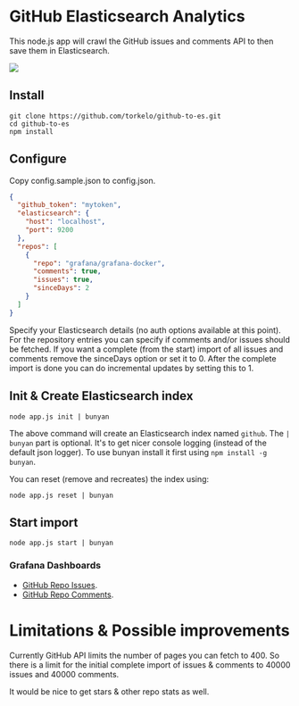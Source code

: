 # GitHub Elasticsearch Analytics

This node.js app will crawl the GitHub issues and comments API to then save them in Elasticsearch. 

![](https://github.com/torkelo/github-to-es/blob/master/img/issue_trends.png)

## Install

```
git clone https://github.com/torkelo/github-to-es.git
cd github-to-es
npm install
```

## Configure

Copy config.sample.json to config.json.

```json
{
  "github_token": "mytoken",
  "elasticsearch": {
    "host": "localhost",
    "port": 9200
  },
  "repos": [
    {
      "repo": "grafana/grafana-docker",
      "comments": true,
      "issues": true,
      "sinceDays": 2
    }
  ]
}
```

Specify your Elasticsearch details (no auth options available at this point). For the repository entries you can specify if
comments and/or issues should be fetched. If you want a complete (from the start) import of all issues and comments remove
the sinceDays option or set it to 0. After the complete import is done you can do incremental updates by setting this to 1. 

## Init & Create Elasticsearch index

```
node app.js init | bunyan
```

The above command will create an Elasticsearch index named `github`. The `| bunyan` part is optional. It's to get nicer console logging (instead of the default json logger). To use bunyan install
it first using `npm install -g bunyan`. 

You can reset (remove and recreates) the index using:
```
node app.js reset | bunyan
```

## Start import

```
node app.js start | bunyan
```

### Grafana Dashboards

- [GitHub Repo Issues](http://play.grafana.org/dashboard/db/github-repo-trends-issues).
- [GitHub Repo Comments](http://play.grafana.org/dashboard/db/github-repo-trends-comments).


# Limitations & Possible improvements

Currently GitHub API limits the number of pages you can fetch to 400. So there is a limit for the initial complete
import of issues & comments to 40000 issues and 40000 comments. 

It would be nice to get stars & other repo stats as well.






